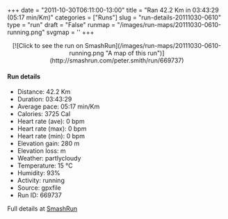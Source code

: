 +++
date = "2011-10-30T06:11:00-13:00"
title = "Ran 42.2 Km in 03:43:29 (05:17 min/Km)"
categories = ["Runs"]
slug = "run-details-20111030-0610"
type = "run"
draft = "False"
runmap = "/images/run-maps/20111030-0610-running.png"
svgmap = '<polyline points="52 60, 55 59, 54 57, 55 55, 57 50, 54 45, 53 45, 51 44, 50 41, 46 37, 42 38, 40 32, 34 31, 29 26, 27 27, 25 23, 22 25, 19 25, 14 21, 5 28, 4 37, 3 42, 5 43, 5 47, 9 47, 9 50, 9 53, 5 59, 2 64, 0 66, 0 66, 0 68, 2 68, 0 68, 0 66, 1 64, 3 64, 3 67, 6 70, 11 71, 13 67, 17 65, 17 65, 14 68, 16 69, 15 72, 18 72, 18 71, 21 71, 21 70, 37 74, 44 74, 49 78, 53 79, 56 79, 61 77, 65 78, 68 76, 67 72, 71 72, 73 71, 76 72, 77 74, 79 75, 81 75, 83 74, 92 77, 96 76, 97 77, 100 77, 98 77, 95 76, 92 77, 90 77, 83 74, 82 74, 79 75, 77 74, 76 72, 73 71, 71 72, 67 72, 68 76, 66 78, 64 78, 60 77, 57 78, 53 79, 49 78, 44 74, 36 74, 22 70, 21 70, 20 71, 19 70, 18 72, 15 72, 15 73, 13 72">'
+++



<!--more-->

<center>
[![Click to see the run on SmashRun](/images/run-maps/20111030-0610-running.png "A map of this run")](http://smashrun.com/peter.smith/run/669737)
</center>

#### Run details

* Distance: 42.2 Km
* Duration: 03:43:29
* Average pace: 05:17 min/Km
* Calories: 3725 Cal
* Heart rate (ave): 0 bpm
* Heart rate (max): 0 bpm
* Heart rate (min): 0 bpm
* Elevation gain: 280 m
* Elevation loss:  m
* Weather: partlycloudy
* Temperature: 15 &deg;C
* Humidity: 93%
* Activity: running
* Source: gpxfile
* Run ID: 669737

Full details at [SmashRun](http://smashrun.com/peter.smith/run/669737)